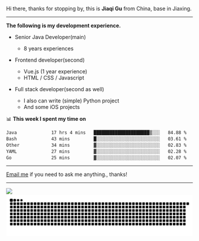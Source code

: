 Hi there, thanks for stopping by, this is **Jiaqi Gu** from China, base in Jiaxing.

---

**The following is my development experience.**

- Senior Java Developer(main)
  - 8 years experiences

- Frontend developer(second)
  - Vue.js (1 year experience)
  - HTML / CSS / Javascript
  
- Full stack developer(second as well)
  - I also can write (simple) Python project
  - And some iOS projects

📊 **This week I spent my time on**
<!--START_SECTION:waka-->

```txt
Java             17 hrs 4 mins   █████████████████████▒░░░   84.88 %
Bash             43 mins         █░░░░░░░░░░░░░░░░░░░░░░░░   03.61 %
Other            34 mins         ▓░░░░░░░░░░░░░░░░░░░░░░░░   02.83 %
YAML             27 mins         ▓░░░░░░░░░░░░░░░░░░░░░░░░   02.28 %
Go               25 mins         ▓░░░░░░░░░░░░░░░░░░░░░░░░   02.07 %
```

<!--END_SECTION:waka-->

---

[Email me](mailto:htk2klwgr@mozmail.com?subject=Hiring_from_GitHub) if you need to ask me anything., thanks!

---

![]( https://visitor-badge.glitch.me/badge?page_id=githubgujiaqi)
![]( https://github.com/droid-Q/droid-Q/raw/output/github-contribution-grid-snake.svg#gh-dark-mode-only)
